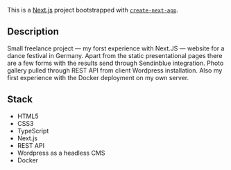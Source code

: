 This is a [Next.js](https://nextjs.org/) project bootstrapped with [`create-next-app`](https://github.com/vercel/next.js/tree/canary/packages/create-next-app).

## Description
Small freelance project — my forst experience with Next.JS — website for a dance festival in Germany. Apart from the static presentational pages there are a few forms with the results send through Sendinblue integration. Photo gallery pulled through REST API from client Wordpress installation. Also my first experience with the Docker deployment on my own server.

## Stack
- HTML5
- CSS3
- TypeScript
- Next.js
- REST API
- Wordpress as a headless CMS
- Docker
